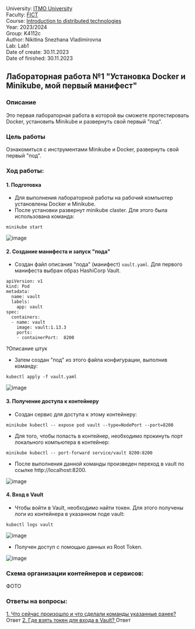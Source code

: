 University: [ITMO University](https://itmo.ru/ru/)  
Faculty: [FICT](https://fict.itmo.ru)  
Course: [Introduction to distributed technologies](https://github.com/itmo-ict-faculty/introduction-to-distributed-technologies)  
Year: 2023/2024  
Group: K4112c  
Author: Nikitina Snezhana Vladimirovna  
Lab: Lab1  
Date of create: 30.11.2023  
Date of finished: 30.11.2023  

## Лабораторная работа №1 "Установка Docker и Minikube, мой первый манифест"
### Описание
Это первая лабораторная работа в которой вы сможете протестировать Docker, установить Minikube и развернуть свой первый "под".
### Цель работы
Ознакомиться с инструментами Minikube и Docker, развернуть свой первый "под".
### Ход работы:
#### 1. Подготовка
- Для выполнения лабораторной работы на рабочий компьютер установлены Docker и Minikube.
- После установки развернут minikube claster. Для этого была использована команда:
```
minikube start
```

![image](https://github.com/snekitushka/2023_2024-introduction_to_distributed_technologies-k4112c-nikitina_s_v/assets/65435279/d837a7e3-86b7-4cfc-b24c-3667f460f57a)


#### 2. Создание манифеста и запуск "пода"
- Создан файл описания "пода" (манифест) `vault.yaml`. Для первого манифеста выбран образ HashiCorp Vault.
```
apiVersion: v1
kind: Pod
metadata:
  name: vault
  labels:
    app: vault
spec:
  containers:
  - name: vault
    image: vault:1.13.3
    ports:
    - containerPort:  8200
```
?Описание штук
- Затем создан "под" из этого файла конфигурации, выполнив команду:
```
kubectl apply -f vault.yaml
```
![image](https://github.com/snekitushka/2023_2024-introduction_to_distributed_technologies-k4112c-nikitina_s_v/assets/65435279/de5759b2-97b1-4fbc-8b7f-64974b4bd7ef)

#### 3. Получение доступа к контейнеру
- Создан сервис для доступа к этому контейнеру:
```
minikube kubectl -- expose pod vault --type=NodePort --port=8200
```
- Для того, чтобы попасть в контейнер, необходимо прокинуть порт локального компьютера в контейнер:
```
minikube kubectl -- port-forward service/vault 8200:8200
```
- После выполнения данной команды произведен переход в vault по ссылке http://localhost:8200.

![image](https://github.com/snekitushka/2023_2024-introduction_to_distributed_technologies-k4112c-nikitina_s_v/assets/65435279/6c79c1aa-ecea-46a6-88c9-92433a522128)

#### 4. Вход в Vault
- Чтобы войти в Vault, необходимо найти токен. Для этого получены логи из контейнера в указанном поде vault:
```
kubectl logs vault
```
![image](https://github.com/snekitushka/2023_2024-introduction_to_distributed_technologies-k4112c-nikitina_s_v/assets/65435279/fe157fa7-4599-4513-824d-d80382c567a7)

- Получен доступ с помощью данных из Root Token.

![image](https://github.com/snekitushka/2023_2024-introduction_to_distributed_technologies-k4112c-nikitina_s_v/assets/65435279/93020a67-32ad-45c4-ae6c-4fcbb2a90471)

### Схема организации контейнеров и сервисов:
ФОТО
### Ответы на вопросы:
<ins> 1. Что сейчас произошло и что сделали команды указанные ранее? </ins>
Ответ
<ins> 2. Где взять токен для входа в Vault? </ins>
Ответ




   
